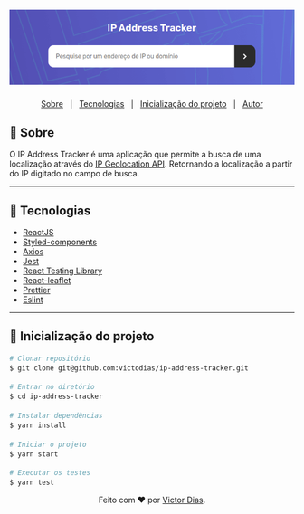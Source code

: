 <h1 align="center">
  <img src="public/img/cover-readme.png" />
</h1>

<p align="center">
  <a href="dart-sobre">Sobre</a> &#xa0; | &#xa0; 
  <a href="rocket-tecnologias">Tecnologias</a> &#xa0; | &#xa0;
  <a href="#:file_folder:-inicialização-do-projeto">Inicialização do projeto</a> &#xa0; | &#xa0;
  <a href="https://github.com/victodias" target="_blank">Autor</a>
</p>

## 🎯 Sobre
O IP Address Tracker é uma aplicação que permite a busca de uma localização através do [IP Geolocation API](https://geo.ipify.org/). Retornando a localização a partir do IP digitado no campo de busca.

---
## 🚀 Tecnologias
- [ReactJS](https://pt-br.reactjs.org/)
- [Styled-components](https://styled-components.com/)
- [Axios](https://github.com/axios/axios)
- [Jest](https://jestjs.io/pt-BR/)
- [React Testing Library](https://testing-library.com/)
- [React-leaflet](https://react-leaflet.js.org/)
- [Prettier](https://prettier.io/)
- [Eslint](https://eslint.org/)

---

## 📁 Inicialização do projeto

```bash
# Clonar repositório
$ git clone git@github.com:victodias/ip-address-tracker.git

# Entrar no diretório
$ cd ip-address-tracker

# Instalar dependências
$ yarn install

# Iniciar o projeto
$ yarn start

# Executar os testes
$ yarn test
```

<p align="center">Feito com ❤️ por <a href="https://github.com/victodias" target="_blank">Victor Dias</a>.